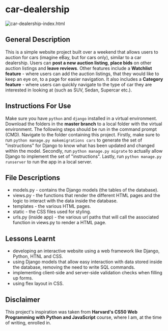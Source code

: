 # car-dealership

![car-dealership-index.html](https://nusu-my.sharepoint.com/:i:/r/personal/e0772883_u_nus_edu/Documents/Pictures/Screenshots/car-dealership%201.png?csf=1&web=1&e=ljC0e0)

## General Description
This is a simple website project built over a weekend that allows users to auction for cars (imagine eBay, but for cars only), similar to a car dealership. Users can **post a new auction listing**, **place bids** on other auction listings and **leave reviews**. Other features include a **Watchlist feature** - where users can add the auction listings, that they would like to keep an eye on, to a page for easier navigation. It also includes a **Category feature** - where users can quickly navigate to the type of car they are interested in looking at (such as SUV, Sedan, Supercar etc.).

## Instructions For Use
Make sure you have `python` and `django` installed in a virtual environment. Download the folders in the **master branch** to a local folder with the virtual environment. The following steps should be run in the command prompt (CMD). Navigate to the folder containing this project. Firstly, make sure to run `python manage.py makemigrations cars` to generate the set of "instructions" for Django to know what has been updated and changed within the model. Secondly, run `python manage.py migrate` to actually allow Django to implement the set of "instructions". Lastly, run `python manage.py runserver` to run the app in a local server. 

## File Descriptions
* models.py - contains the Django models (the tables of the database). 
* views.py - the functions that render the different HTML pages and the logic to interact with the data inside the database. 
* templates - the various HTML pages. 
* static - the CSS files used for styling. 
* urls.py (inside app) - the various url paths that will call the associated function in views.py to render a HTML page. 

## Lessons Learnt
* developing an interactive website using a web framework like Django, Python, HTNL and CSS.
* using Django models that allow easy interaction with data stored inside the database, removing the need to write SQL commands.
* implementing client-side and server-side validation checks when filling up forms.
* using flex layout in CSS.

## Disclaimer
This project's inspiration was taken from **Harvard's CS50 Web Programming with Python and JavaScript** course, where I am, at the time of writing, enrolled in.  
